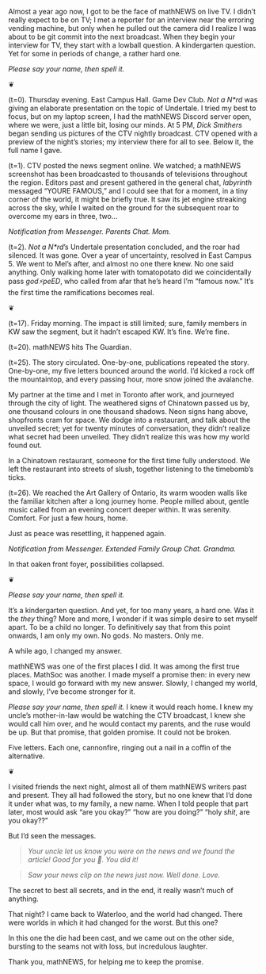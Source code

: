 Almost a year ago now, I got to be the face of mathNEWS on live TV. I didn’t really expect to be on TV; I met a reporter for an interview near the erroring vending machine, but only when he pulled out the camera did I realize I was about to be git commit into the next broadcast. When they begin your interview for TV, they start with a lowball question. A kindergarten question. Yet for some in periods of change, a rather hard one.

_Please say your name, then spell it._

❦

\(t=0\). Thursday evening. East Campus Hall. Game Dev Club. _Not a N*rd_ was giving an elaborate presentation on the topic of Undertale. I tried my best to focus, but on my laptop screen, I had the mathNEWS Discord server open, where we were, just a little bit, losing our minds. At 5 PM, _Dick Smithers_ began sending us pictures of the CTV nightly broadcast. CTV opened with a preview of the night’s stories; my interview there for all to see. Below it, the full name I gave.

\(t=1\). CTV posted the news segment online. We watched; a mathNEWS screenshot has been broadcasted to thousands of televisions throughout the region. Editors past and present gathered in the general chat, _labyrinth_ messaged “YOURE FAMOUS,” and I could see that for a moment, in a tiny corner of the world, it might be briefly true. It saw its jet engine streaking across the sky, while I waited on the ground for the subsequent roar to overcome my ears in three, two…

_Notification from Messenger. Parents Chat. Mom._

\(t=2\). _Not a N*rd_’s Undertale presentation concluded, and the roar had silenced. It was gone. Over a year of uncertainty, resolved in East Campus 5. We went to Mel’s after, and almost no one there knew. No one said anything. Only walking home later with tomatopotato did we coincidentally pass _god⚡peED_, who called from afar that he’s heard I’m “famous now.” It’s the first time the ramifications becomes real.

❦

\(t=17\). Friday morning. The impact is still limited; sure, family members in KW saw the segment, but it hadn’t escaped KW. It’s fine. We’re fine.

\(t=20\). mathNEWS hits The Guardian.

\(t=25\). The story circulated. One-by-one, publications repeated the story. One-by-one, my five letters bounced around the world. I’d kicked a rock off the mountaintop, and every passing hour, more snow joined the avalanche. 

My partner at the time and I met in Toronto after work, and journeyed through the city of light. The weathered signs of Chinatown passed us by, one thousand colours in one thousand shadows. Neon signs hang above, shopfronts cram for space. We dodge into a restaurant, and talk about the unveiled secret; yet for twenty minutes of conversation, they didn’t realize what secret had been unveiled. They didn’t realize this was how my world found out.

In a Chinatown restaurant, someone for the first time fully understood. We left the restaurant into streets of slush, together listening to the timebomb’s ticks.

\(t=26\). We reached the Art Gallery of Ontario, its warm wooden walls like the familiar kitchen after a long journey home. People milled about, gentle music called from an evening concert deeper within. It was serenity. Comfort. For just a few hours, home. 

Just as peace was resettling, it happened again.

_Notification from Messenger. Extended Family Group Chat. Grandma._

In that oaken front foyer, possibilities collapsed.

❦

_Please say your name, then spell it._

It’s a kindergarten question. And yet, for too many years, a hard one. Was it the _they_ thing? More and more, I wonder if it was simple desire to set myself apart. To be a child no longer. To definitively say that from this point onwards, I am only my own. No gods. No masters. Only me.

A while ago, I changed my answer.

mathNEWS was one of the first places I did. It was among the first true places. MathSoc was another. I made myself a promise then: in every new space, I would go forward with my new answer. Slowly, I changed my world, and slowly, I’ve become stronger for it.

_Please say your name, then spell it._ I knew it would reach home. I knew my uncle’s mother-in-law would be watching the CTV broadcast, I knew she would call him over, and he would contact my parents, and the ruse would be up. But that promise, that golden promise. It could not be broken.

Five letters. Each one, cannonfire, ringing out a nail in a coffin of the alternative. 

❦

I visited friends the next night, almost all of them mathNEWS writers past and present. They all had followed the story, but no one knew that I’d done it under what was, to my family, a new name. When I told people that part later, most would ask “are you okay?” “how are you doing?” “holy _shit_, are you okay??” 

But I’d seen the messages.

> _Your uncle let us know you were on the news and we found the article! Good for you 🙂. You did it!_

> _Saw your news clip on the news just now. Well done. Love._

The secret to best all secrets, and in the end, it really wasn’t much of anything.

That night? I came back to Waterloo, and the world had changed. There were worlds in which it had changed for the worst. But this one?

In this one the die had been cast, and we came out on the other side, bursting to the seams not with loss, but incredulous laughter.

Thank you, mathNEWS, for helping me to keep the promise.
